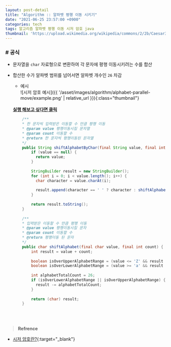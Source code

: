 ```yaml
---
layout: post-detail
title: "Algorithm :: 알파벳 평행 이동 시키기"
date: "2021-06-25 23:57:00 +0900"
categories: tech
tags: 알고리즘 알파벳 평행 이동 시저 암호 java
thumbnail: 'https://upload.wikimedia.org/wikipedia/commons/2/2b/Caesar3.svg'
---
```


### # 공식
- 문자열을 `char` 자료형으로 변환하여 각 문자에 평행 이동시키려는 수를 합산
- 합산한 수가 알파벳 범위를 넘어서면 알파벳 개수인 `26` 차감

    - 예시      
    ![시저 암호 예시]({{ '/asset/images/algorithm/alphabet-parallel-move/example.png' | relative_url }}){:class="thumbnail"}  

    <br/>
    <a href="https://ideone.com/WsAgWq" target="_blank">
        <strong><i class="fas fa-play-circle"></i> 실행 해보고 싶다면 클릭</strong>
    </a>


    ```java
        /**
        * 한 문자씩 입력받은 이동할 수 만큼 평행 이동
        * @param value 평행이동시킬 문자열
        * @param count 이동할 수
        * @return 한 문자씩 평행이동된 문자열
        */
        public String shiftAlphabetByChar(final String value, final int count) {
            if (value == null) {
              return value;
            }
            
            StringBuilder result = new StringBuilder();
            for (int i = 0; i < value.length(); i++) {
              char character = value.charAt(i);
            
              result.append(character == ' ' ? character : shiftAlphabet(character, count));
            }
            
            return result.toString();
        }
        
        /**
        * 입력받은 이동할 수 만큼 평행 이동
        * @param value 평행이동시킬 문자
        * @param count 이동할 수
        * @return 평행이동 된 문자
        */
        public char shiftAlphabet(final char value, final int count) {
            int result = value + count;
            
            boolean isOverUpperAlphabetRange = (value <= 'Z' && result > 'Z');
            boolean isOverLowerAlphabetRange = (value >= 'a' && result > 'z');
            
            int alphabetTotalCount = 26;
            if (isOverLowerAlphabetRange || isOverUpperAlphabetRange) {
              result -= alphabetTotalCount;
            }
            
            return (char) result;
        }
    
    ```

<br/>
<br/>

> **Refrence**
- [시저 암호란?](https://ko.wikipedia.org/wiki/%EC%B9%B4%EC%9D%B4%EC%82%AC%EB%A5%B4_%EC%95%94%ED%98%B8){:target="_blank"}
